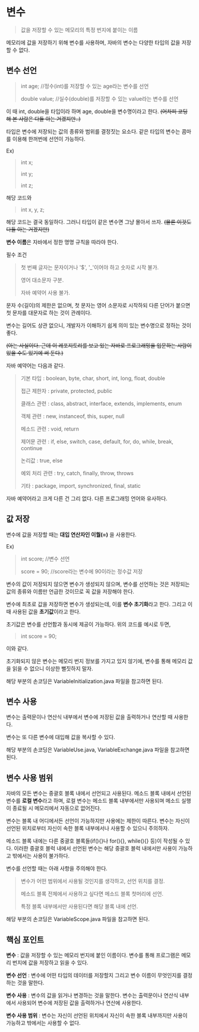 # 변수
> 값을 저장할 수 있는 메모리의 특정 번지에 붙이는 이름

메모리에 값을 저장하기 위해 변수를 사용하며, 자바의 변수는 다양한 타입의 값을 저장할 수 없다.

## 변수 선언
> int age; //정수(int)를 저장할 수 있는 age라는 변수를 선언
> 
> double value; //실수(double)를 저장할 수 있는 value라는 변수를 선언

이 때 int, double을 타입이라 하며 age, double을 변수명이라고 한다. ~~(어차피 코딩 해 본 사람은 다들 아는 거겠지만..)~~

타입은 변수에 저장되는 값의 종류와 범위를 결정짓는 요소다. 같은 타입의 변수는 콤마를 이용해 한꺼번에 선언이 가능하다.

Ex)
> int x;
>
> int y;
>
> int z;

해당 코드와

> int x, y, z;

해당 코드는 결국 동일하다. 그러니 타입이 같은 변수면 그냥 몰아서 쓰자. ~~(물론 이것도 다들 아는 거겠지만)~~

**변수 이름**은 자바에서 정한 명명 규칙을 따라야 한다.

필수 조건
> 첫 번째 글자는 문자이거나 '$', '_'이어야 하고 숫자로 시작 불가.
>
> 영어 대소문자 구분.
>
> 자바 예약어 사용 불가.

문자 수(길이)의 제한은 없으며, 첫 문자는 영어 소문자로 시작하되 다른 단어가 붙으면 첫 문자를 대문자로 하는 것이 관례이다.

변수는 길어도 상관 없으니, 개발자가 이해하기 쉽게 의미 있는 변수명으로 정하는 것이 좋다.

~~(아는 사실이다. 근데 이 레포지토리를 보고 있는 자바로 프로그래밍을 입문하는 사람이 있을 수도 있기에 써 둔다.)~~

자바 예약어는 다음과 같다.

> 기본 타입 : boolean, byte, char, short, int, long, float, double
>
> 접근 제한자 : private, protected, public
>
> 클래스 관련 : class, abstract, interface, extends, implements, enum
>
> 객체 관련 : new, instanceof, this, super, null
>
> 메소드 관련 : void, return
>
> 제어문 관련 : if, else, switch, case, default, for, do, while, break, continue
>
> 논리값 : true, else
>
> 예외 처리 관련 : try, catch, finally, throw, throws
>
> 기타 : package, import, synchronized, final, static

자바 예약어라고 크게 다른 건 그리 없다. 다른 프로그래밍 언어와 유사하다.

## 값 저장
변수에 값을 저장할 때는 **대입 연산자인 이퀄(=)** 을 사용한다.

Ex)
> int score; //변수 선언
>
> score = 90; //score라는 변수에 90이라는 정수값 저장

변수의 값이 저장되지 않으면 변수가 생성되지 않으며, 변수를 선언하는 것은 저장되는 값의 종류와 이름만 언급한 것이므로 꼭 값을 저장해야 한다.

변수에 최초로 값을 저장하면 변수가 생성되는데, 이를 **변수 초기화**라고 한다. 그리고 이 때 사용된 값을 **초기값**이라고 한다.

초기값은 변수를 선언함과 동시에 제공이 가능하다. 위의 코드를 예시로 두면,
> int score = 90;

이와 같다.

초기화되지 않은 변수는 메모리 번지 정보를 가지고 있지 않기에, 변수를 통해 메모리 값을 읽을 수 없으니 이상한 뻘짓하지 말자.

해당 부분의 손코딩은 VariableInitialization.java 파일을 참고하면 된다.

## 변수 사용
변수는 출력문이나 연산식 내부에서 변수에 저장된 값을 출력하거나 연산할 때 사용한다.

변수는 또 다른 변수에 대입해 값을 복사할 수 있다.

해당 부분의 손코딩은 VariableUse.java, VariableExchange.java 파일을 참고하면 된다.

## 변수 사용 범위
자바의 모든 변수는 중괄호 블록 내에서 선언되고 사용된다. 메소드 블록 내에서 선언된 변수를 **로컬 변수**라고 하며, 로컬 변수는 메소드 블록 내부에서만 사용되며 메소드 실행이 종료될 시 메모리에서 자동으로 없어진다.

변수는 블록 내 어디에서든 선언이 가능하지만 사용에는 제한이 따른다. 변수는 자신이 선언된 위치로부터 자신이 속한 블록 내부에서나 사용할 수 있으니 주의하자.

메소드 블록 내에는 다른 중괄호 블록들(if(){}나 for(){}, while(){} 등)이 작성될 수 있다. 이러한 중괄호 블럭 내에서 선언된 변수는 해당 중괄호 블럭 내에서만 사용이 가능하고 밖에서는 사용이 불가하다.

변수를 선언할 때는 아래 사항을 주의해야 한다.
> 변수가 어떤 범위에서 사용될 것인지를 생각하고, 선언 위치를 결정.
> 
> 메소드 블록 전체에서 사용하고 싶다면 메소드 블록 첫머리에 선언.
> 
> 특정 블록 내부에서만 사용된다면 해당 블록 내에 선언.

해당 부분의 손코딩은 VariableScope.java 파일을 참고하면 된다.

## 핵심 포인트
**변수** : 값을 저장할 수 있는 메모리 번지에 붙인 이름이다. 변수를 통해 프로그램은 메모리 번지에 값을 저장하고 읽을 수 있다.

**변수 선언** : 변수에 어떤 타입의 데이터를 저장할지 그리고 변수 이름이 무엇인지를 결정하는 것을 말한다.

**변수 사용** : 변수의 값을 읽거나 변경하는 것을 말한다. 변수는 출력문이나 연산식 내부에서 사용되어 변수에 저장된 값을 출력하거나 연산에 사용한다.

**변수 사용 범위** : 변수는 자신이 선언된 위치에서 자신이 속한 블록 내부까지만 사용이 가능하고 밖에서는 사용할 수 없다.
